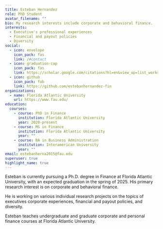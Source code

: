 ```yaml
---
title: Esteban Hernandez
role: PhD Student
avatar_filename: ""
bio: My research interests include corporate and behavioral finance.
interests:
  - Executive's professional experiences
  - Financial and payout policies
  - Diversity
social:
  - icon: envelope
    icon_pack: fas
    link: /#contact
  - icon: graduation-cap
    icon_pack: fas
    link: https://scholar.google.com/citations?hl=en&view_op=list_works&gmla=AJsN-F5iPfkTlbIIySpnf7vyJqz0N_3XjgJiyUvuBFn46ce-K8Tq_nXpdRqPIFxGvPgjsZBfw9zJyAV8KCsTLm0GqJrTyIPy8g&user=zo0Vk-4AAAAJ
  - icon: github
    icon_pack: fab
    link: https://github.com/estebanhernandez-fin
organizations:
  - name: Florida Atlantic University
    url: https://www.fau.edu/
education:
  courses:
    - course: PhD in Finance
      institution: Florida Atlantic University
      year: 2020-present
    - course: MS in Finance
      institution: Florida Atlantic University
      year: ""
    - course: BA in Business Administration
      institution: Interamerican University
      year: ""
email: estebanherna2015@fau.edu
superuser: true
highlight_name: true
---
```

Esteban is currently pursuing a Ph.D. degree in Finance at Florida Atlantic University, with an expected graduation in the spring of 2025. His primary research interest is on corporate and behavioral finance. 

He is working on various individual research projects on the topics of executives corporate experiences, financial and payout policies, and diversity.

Esteban teaches undergraduate and graduate corporate and personal finance courses at Florida Atlantic University.




